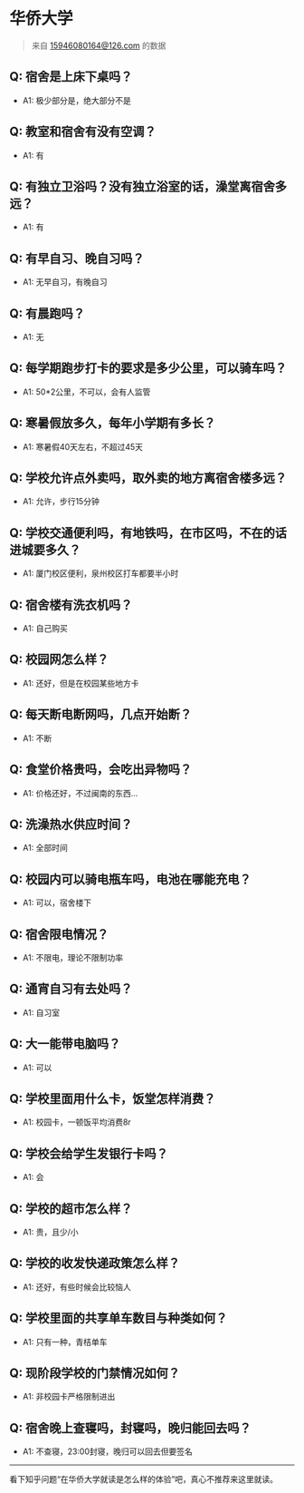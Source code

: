 # 华侨大学
> 来自 15946080164@126.com 的数据
## Q: 宿舍是上床下桌吗？
- A1: 极少部分是，绝大部分不是
## Q: 教室和宿舍有没有空调？
- A1: 有
## Q: 有独立卫浴吗？没有独立浴室的话，澡堂离宿舍多远？
- A1: 有
## Q: 有早自习、晚自习吗？
- A1: 无早自习，有晚自习
## Q: 有晨跑吗？
- A1: 无
## Q: 每学期跑步打卡的要求是多少公里，可以骑车吗？
- A1: 50*2公里，不可以，会有人监管
## Q: 寒暑假放多久，每年小学期有多长？
- A1: 寒暑假40天左右，不超过45天
## Q: 学校允许点外卖吗，取外卖的地方离宿舍楼多远？
- A1: 允许，步行15分钟
## Q: 学校交通便利吗，有地铁吗，在市区吗，不在的话进城要多久？
- A1: 厦门校区便利，泉州校区打车都要半小时
## Q: 宿舍楼有洗衣机吗？
- A1: 自己购买
## Q: 校园网怎么样？
- A1: 还好，但是在校园某些地方卡
## Q: 每天断电断网吗，几点开始断？
- A1: 不断
## Q: 食堂价格贵吗，会吃出异物吗？
- A1: 价格还好，不过闽南的东西...
## Q: 洗澡热水供应时间？
- A1: 全部时间
## Q: 校园内可以骑电瓶车吗，电池在哪能充电？
- A1: 可以，宿舍楼下
## Q: 宿舍限电情况？
- A1: 不限电，理论不限制功率
## Q: 通宵自习有去处吗？
- A1: 自习室
## Q: 大一能带电脑吗？
- A1: 可以
## Q: 学校里面用什么卡，饭堂怎样消费？
- A1: 校园卡，一顿饭平均消费8r
## Q: 学校会给学生发银行卡吗？
- A1: 会
## Q: 学校的超市怎么样？
- A1: 贵，且少/小
## Q: 学校的收发快递政策怎么样？
- A1: 还好，有些时候会比较恼人
## Q: 学校里面的共享单车数目与种类如何？
- A1: 只有一种，青桔单车
## Q: 现阶段学校的门禁情况如何？
- A1: 非校园卡严格限制进出
## Q: 宿舍晚上查寝吗，封寝吗，晚归能回去吗？
- A1: 不查寝，23:00封寝，晚归可以回去但要签名
***
看下知乎问题“在华侨大学就读是怎么样的体验”吧，真心不推荐来这里就读。